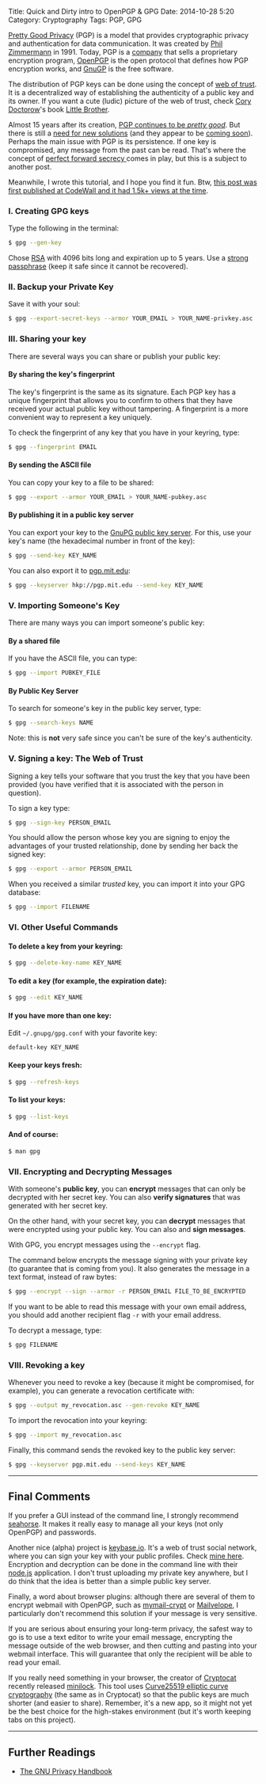 Title: Quick and Dirty intro to OpenPGP & GPG
Date: 2014-10-28 5:20
Category: Cryptography
Tags: PGP, GPG




[Pretty Good Privacy](http://en.wikipedia.org/wiki/Pretty_Good_Privacy) (PGP) is a model that provides cryptographic privacy and authentication for data communication. It was created by [Phil Zimmermann](http://en.wikipedia.org/wiki/Phil_Zimmermann) in 1991. Today, PGP is a [company](http://en.wikipedia.org/wiki/PGP_Corporation) that sells a proprietary encryption program, [OpenPGP](http://www.openpgp.org/) is the open protocol that defines how PGP encryption works, and [GnuGP](https://www.gnupg.org/) is the free software.


The distribution of PGP keys can be done using the concept of [web of trust](http://en.wikipedia.org/wiki/Web_of_trust). It is a decentralized way of establishing the authenticity of a public key and its owner. If you want a cute (ludic) picture of the web of trust, check [Cory Doctorow](https://twitter.com/doctorow)'s book [Little Brother](http://craphound.com/littlebrother/).


Almost 15 years after its creation, [PGP continues to be *pretty good*](https://firstlook.org/theintercept/2014/10/28/smuggling-snowden-secrets/). But there is still a [need for new solutions](http://blog.cryptographyengineering.com/2014/08/whats-matter-with-pgp.html) (and they appear to be [coming soon](http://googleonlinesecurity.blogspot.com/2014/06/making-end-to-end-encryption-easier-to.html)). Perhaps the main issue with PGP is its persistence. If one key is compromised, any message from the past can be read. That's where the concept of [perfect forward secrecy ](http://en.wikipedia.org/wiki/Forward_secrecy) comes in play, but this is a subject to another post. 

Meanwhile, I wrote this tutorial, and I hope you find it fun. Btw, [this post was first published at CodeWall and it had 1.5k+ views at the time](https://coderwall.com/p/ajtlqa/getting-started-with-pgp-gpg).






### I. Creating GPG keys

Type the following in the terminal:

```sh
$ gpg --gen-key
```

Chose [RSA](http://en.wikipedia.org/wiki/RSA_(cryptosystem)) with 4096 bits long and expiration up to 5 years. Use a [strong passphrase](https://www.eff.org/wp/defending-privacy-us-border-guide-travelers-carrying-digital-devices#passphrase) (keep it safe since it cannot be recovered).

### II. Backup your Private Key

Save it with your soul:

```sh
$ gpg --export-secret-keys --armor YOUR_EMAIL > YOUR_NAME-privkey.asc
```

### III. Sharing your key

There are several ways you can share or publish your public key:

#### By sharing the key's fingerprint

The key's fingerprint is the same as its signature. Each PGP key has a unique fingerprint that allows you to confirm to others that they have received your actual public key without tampering. A fingerprint is a more convenient way to represent a key uniquely.

To check the fingerprint of any key that you have in your keyring, type:

```sh
$ gpg --fingerprint EMAIL
```

#### By sending the ASCII file
You can copy your key to a file to be shared:
```sh
$ gpg --export --armor YOUR_EMAIL > YOUR_NAME-pubkey.asc
```

#### By publishing it in a public key server
You can export your key to the [GnuPG public key server](keys.gnupg.net). For this, use your key's name (the hexadecimal number in front of the key):

```sh
$ gpg --send-key KEY_NAME
```

You can also export it to [pgp.mit.edu](pgp.mit.edu):

```sh
$ gpg --keyserver hkp://pgp.mit.edu --send-key KEY_NAME
```

### V. Importing Someone's Key

There are many ways you can import someone's public key:

#### By a shared file
If you have the ASCII file, you can type:

```sh
$ gpg --import PUBKEY_FILE
```


#### By Public Key Server
To search for someone's key in the public key server, type:

```sh
$ gpg --search-keys NAME
```

Note: this is **not** very safe since you can't be sure of the key's authenticity.

### V. Signing a key: The Web of Trust

Signing a key tells your software that you trust the key that you have been provided (you have verified that it is associated with the person in question).

To sign a key type:

```sh
$ gpg --sign-key PERSON_EMAIL
```

You should allow the person whose key you are signing to enjoy the advantages of your trusted relationship, done by sending her back the signed key:

```sh
$ gpg --export --armor PERSON_EMAIL
```

When you received a similar *trusted* key, you can import it into your GPG database:

```sh
$ gpg --import FILENAME
```

### VI. Other Useful Commands

#### To delete a key from your keyring:
```sh
$ gpg --delete-key-name KEY_NAME
```

#### To edit a key (for example, the expiration date):

```sh
$ gpg --edit KEY_NAME
```



#### If you have more than one key:

Edit ```~/.gnupg/gpg.conf``` with your favorite key:

```
default-key KEY_NAME
```

#### Keep your keys fresh:

```sh
$ gpg --refresh-keys
```



#### To list your keys:

```sh
$ gpg --list-keys
```

#### And of course:
```sh
$ man gpg
```


### VII. Encrypting and Decrypting Messages


With someone's **public key**, you can **encrypt** messages that can only be decrypted with her secret key. You can also **verify signatures** that was generated with her secret key.

On the other hand, with your secret key, you can **decrypt** messages that were encrypted using your public key. You can also and **sign messages**.

With GPG, you encrypt messages using the ```--encrypt``` flag.

The command below encrypts the message signing with your private key (to guarantee that is coming from you). It also generates the message in a text format, instead of raw bytes:

```sh
$ gpg --encrypt --sign --armor -r PERSON_EMAIL FILE_TO_BE_ENCRYPTED
```

If you want to be able to read this message with your own email address, you should add another recipient flag ```-r``` with your email address.

To decrypt a message, type:

```sh
$ gpg FILENAME
```


### VIII. Revoking a key

Whenever you need to revoke a key (because it might be compromised, for example), you can generate a revocation certificate with:

```sh
$ gpg --output my_revocation.asc --gen-revoke KEY_NAME
```

To import the revocation into your keyring:

```sh
$ gpg --import my_revocation.asc
```

Finally, this command sends the revoked key to the public key server:

```sh
$ gpg --keyserver pgp.mit.edu --send-keys KEY_NAME
```



----


## Final Comments

If you prefer a GUI instead of the command line, I strongly recommend [seahorse](https://apps.fedoraproject.org/packages/seahorse/bugs). It makes it really easy to manage all your keys (not only OpenPGP) and passwords.

Another nice (alpha) project is [keybase.io](https://keybase.io/). It's a web of trust social network, where you can sign your key with your public profiles. Check [mine here](https://keybase.io/bt3). Encryption and decryption can be done in the command line with their [node.js](https://keybase.io/docs/command_line) application. I don't trust uploading my private key anywhere, but I do think that the idea is better than a simple public key server.



Finally, a word about browser plugins: although there are several of them to encrypt webmail with OpenPGP, such as [mymail-crypt](https://chrome.google.com/webstore/detail/mymail-crypt-for-gmail/jcaobjhdnlpmopmjhijplpjhlplfkhba?hl=en-US) or [Mailvelope](https://www.mailvelope.com/), I particularly don't recommend this solution if your message is very sensitive.

If you are serious about ensuring your long-term privacy, the safest way to go is to use a text editor to write your email message, encrypting the message outside of the web browser, and then cutting and pasting into your webmail interface. This will guarantee that only the recipient will be able to read your email.

If you really need something in your browser, the creator of [Cryptocat](https://crypto.cat/) recently released [minilock](https://minilock.io/). This tool uses [Curve25519 elliptic curve cryptography](http://en.wikipedia.org/wiki/Curve25519) (the same as in Cryptocat) so that the public keys are much shorter (and easier to share). Remember, it's a new app, so it might not yet be the best choice for the high-stakes environment (but it's worth keeping tabs on this project).

---

## Further Readings

- [The GNU Privacy Handbook](https://www.gnupg.org/gph/en/manual.html)

